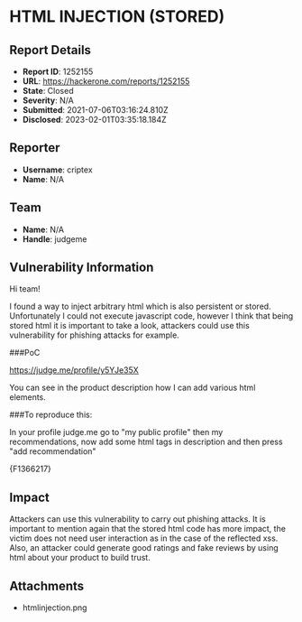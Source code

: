 # HTML INJECTION  (STORED)

## Report Details
- **Report ID**: 1252155
- **URL**: https://hackerone.com/reports/1252155
- **State**: Closed
- **Severity**: N/A
- **Submitted**: 2021-07-06T03:16:24.810Z
- **Disclosed**: 2023-02-01T03:35:18.184Z

## Reporter
- **Username**: criptex
- **Name**: N/A

## Team
- **Name**: N/A
- **Handle**: judgeme

## Vulnerability Information
Hi team!

I found a way to inject arbitrary html which is also persistent or stored.
Unfortunately I could not execute javascript code, however I think that being stored html it is important to take a look, attackers could use this vulnerability for phishing attacks for example.

###PoC

https://judge.me/profile/y5YJe35X

You can see in the product description how I can add various html elements.

###To reproduce this:

In your profile judge.me go to "my public profile" then my recommendations, now add some html tags in description and then press "add recommendation"


{F1366217}

## Impact

Attackers can use this vulnerability to carry out phishing attacks. It is important to mention again that the stored html code has more impact, the victim does not need user interaction as in the case of the reflected xss.
Also, an attacker could generate good ratings and fake reviews by using html about your product to build trust.

## Attachments
- htmlinjection.png
